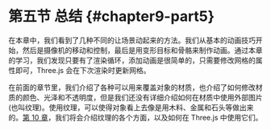 # 第五节 总结 {#chapter9-part5}

在本章中，我们看到了几种不同的让场景动起来的方法。我们从基本的动画技巧开始，然后是摄像机的移动和控制，最后是用变形目标和骨骼来制作动画。通过本章的学习，我们发现只要有了渲染循环，添加动画是很简单的，只需要修改网格的属性即可，Three.js 会在下次渲染时更新网格。

在前面的章节里，我们介绍了各种可以用来覆盖对象的材质，也介绍了如何修改材质的颜色、光泽和不透明度，但是我们还没有详细介绍如何在材质中使用外部图片(也叫纹理)。使用纹理，可以使得对象看上去像是用木料、金属和石头等做出来的。[第 10 章](/docs/chapter10/)，我们将会介绍纹理的各个方面，以及如何在 Three.js 中使用它们。
